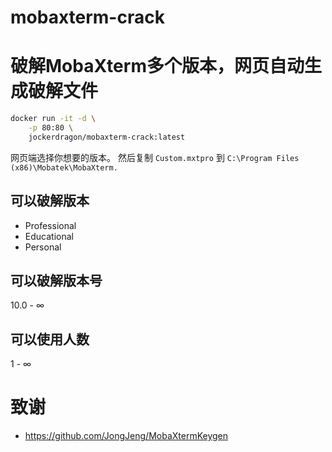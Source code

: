 # mobaxterm-crack
# 破解MobaXterm多个版本，网页自动生成破解文件
```bash
docker run -it -d \
    -p 80:80 \
    jockerdragon/mobaxterm-crack:latest
```
网页端选择你想要的版本。
然后复制 `Custom.mxtpro` 到 `C:\Program Files (x86)\Mobatek\MobaXterm.`
## 可以破解版本
- Professional
- Educational
- Personal
## 可以破解版本号
10.0 - ∞
## 可以使用人数
1 - ∞

# 致谢
- https://github.com/JongJeng/MobaXtermKeygen
